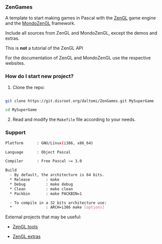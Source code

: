 ### ZenGames

A template to start making games in Pascal with the [ZenGL](http://zengl.org) game engine and the [MondoZenGL](http://zengl.org/forum/index.php/topic,158.0.html) framework.

Include all sources from ZenGL and MondoZenGL, except the demos and extras.

This is **not** a tutorial of the ZenGL API

For the documentation of ZenGL and MondoZenGL use the respective websites.

### How do I start new project?

  1) Clone the repo:

  ```bash

  git clone https://git.disroot.org/daltomi/ZenGames.git MySuperGame

  cd MySuperGame

  ```

  2) Read and modify the `Makefile` file according to your needs.


### Support

```bash
Platform      : GNU/Linux(i386, x86_64)

Language      : Object Pascal

Compiler      : Free Pascal >= 3.0

Build
  - By default, the architecture is 64 bits.
  * Release       : make
  * Debug         : make debug
  * Clean         : make clean
  * Packbin       : make PACKBIN=1

  - To compile in a 32 bits architecture use:
  *               : ARCH=i386 make [options]
```

External projects that may be useful:

* [ZenGL tools](http://zengl.org/download.html)

* [ZenGL extras](http://zengl.org/extra.html)

